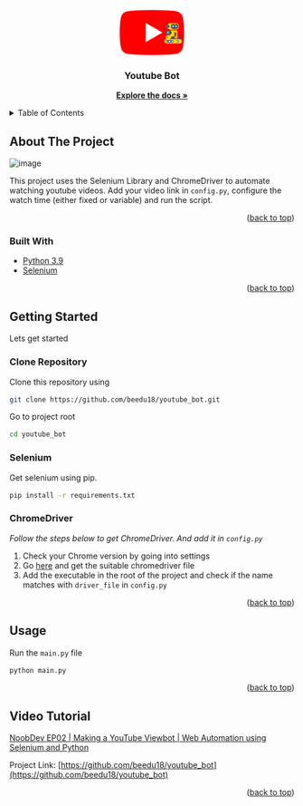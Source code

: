 <div id="top"></div>

<!-- PROJECT LOGO -->
<br />
<div align="center">
    <img src="assets/youtube.png" alt="Logo" height="80">

  <h3 align="center">Youtube Bot</h3>

  <p align="center">
    <a href="https://github.com/beedu18/youtube_bot"><strong>Explore the docs »</strong></a>
  </p>
</div>

<!-- TABLE OF CONTENTS -->
<details>
  <summary>Table of Contents</summary>
  <ol>
    <li>
      <a href="#about-the-project">About The Project</a>
      <ul>
        <li><a href="#built-with">Built With</a></li>
      </ul>
    </li>
    <li>
      <a href="#getting-started">Getting Started</a>
      <ul>
        <li><a href="#selenium">Selenium</a></li>
        <li><a href="#chromedriver">ChromeDriver</a></li>
      </ul>
    </li>
    <li><a href="#usage">Usage</a></li>
    <li><a href="#video-tutorial">Video Tutorial</a></li>
  </ol>
</details>



<!-- ABOUT THE PROJECT -->
## About The Project

![image](assets/output.gif)

This project uses the Selenium Library and ChromeDriver to automate watching youtube videos. Add your video link in `config.py`, configure the watch time (either fixed or variable) and run the script.

<p align="right">(<a href="#top">back to top</a>)</p>



### Built With

* [Python 3.9](https://www.python.org/)
* [Selenium](https://www.selenium.dev/documentation/)

<p align="right">(<a href="#top">back to top</a>)</p>



<!-- GETTING STARTED -->
## Getting Started

Lets get started

### Clone Repository

Clone this repository using
```sh
git clone https://github.com/beedu18/youtube_bot.git
```

Go to project root
```sh
cd youtube_bot
```

### Selenium

Get selenium using pip.
```sh
pip install -r requirements.txt
```

### ChromeDriver

_Follow the steps below to get ChromeDriver. And add it in `config.py`_

1. Check your Chrome version by going into settings
2. Go [here](https://chromedriver.chromium.org/downloads) and get the suitable chromedriver file
3. Add the executable in the root of the project and check if the name matches with `driver_file` in `config.py`

<p align="right">(<a href="#top">back to top</a>)</p>



<!-- USAGE EXAMPLES -->
## Usage

Run the `main.py` file
  ```sh
  python main.py
  ```

<p align="right">(<a href="#top">back to top</a>)</p>

<!-- REFERENCE -->
## Video Tutorial

[NoobDev EP02 | Making a YouTube Viewbot | Web Automation using Selenium and Python](https://www.youtube.com/watch?v=Qa30VmcLwGg)

Project Link: [https://github.com/beedu18/youtube_bot](https://github.com/beedu18/youtube_bot)

<p align="right">(<a href="#top">back to top</a>)</p>